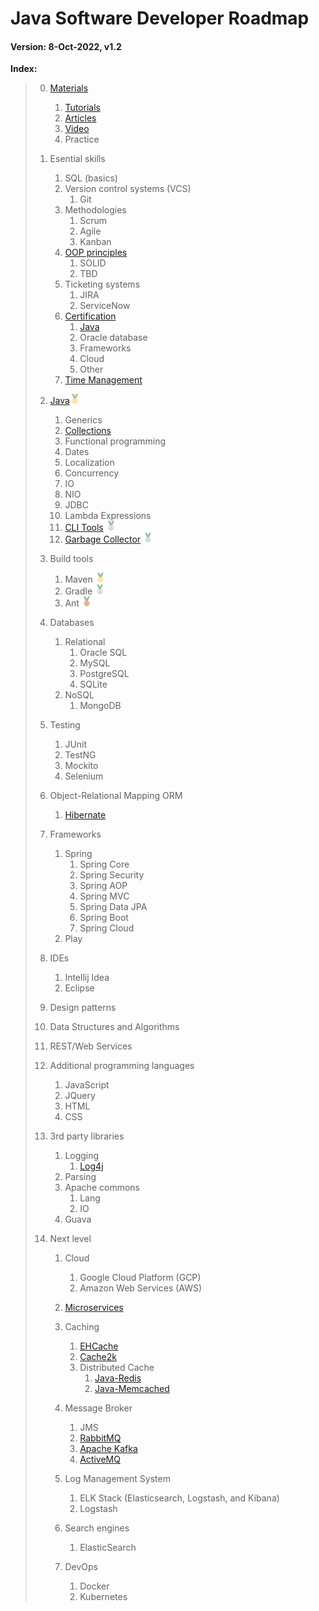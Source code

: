 # Java Software Developer Roadmap

#### Version: 8-Oct-2022, v1.2

**Index:**
> 0. [Materials](Materials/README.md)
>    1. [Tutorials](Materials/Tutorials.md)
>    2. [Articles](Materials/Articles.md)
>    3. [Video](Materials/Video.md)
>    4. Practice
>    
> 1. Esential skills
>     1. SQL (basics)
>     2. Version control systems (VCS)
>         1. Git
>     3. Methodologies
>        1. Scrum
>        2. Agile
>        3. Kanban
>     4. [OOP principles](Essential_Skills/OOP_principles.md)
>        1. SOLID
>        2. TBD
>     5. Ticketing systems
>        1. JIRA
>        2. ServiceNow
>     6. [Certification](Certification/README.md)
>        1. [Java](Certification/Oracle_Certified_Java/README.md)
>        2. Oracle database
>        3. Frameworks
>        4. Cloud
>        5. Other
>     7. [Time Management](Time_Management/README.md)
> 
> 2. [Java](Java/README.md)<img src="img/medal_1st.png" /> 
>     1. Generics
>     2. [Collections](Java/Collections/README.md)
>     3. Functional programming
>     4. Dates
>     5. Localization
>     6. Concurrency
>     7. IO
>     8. NIO
>     9. JDBC
>     10. Lambda Expressions
>     11. [CLI Tools](Java/CLI_Tools/README.md) <img src="img/medal_2nd.png" /> 
>     12. [Garbage Collector](Java/Garbage_Collector/README.md#garbage_collector) <img src="img/medal_2nd.png" /> 
> 
> 3. Build tools
>     1. Maven <img src="img/medal_1st.png" /> 
>     2. Gradle <img src="img/medal_2nd.png" /> 
>     3. Ant <img src="img/medal_3rd.png" /> 
> 
> 4. Databases
>     1. Relational
>         1. Oracle SQL
>         2. MySQL
>         3. PostgreSQL
>         4. SQLite
>     2. NoSQL
>         1. MongoDB
> 
> 5. Testing
>     1. JUnit
>     2. TestNG
>     3. Mockito
>     4. Selenium
> 
> 6. Object-Relational Mapping ORM
>     1. [Hibernate](ORM/Hibernate.md)
> 
> 7. Frameworks
>     1. Spring
>         1. Spring Core
>         2. Spring Security
>         3. Spring AOP
>         4. Spring MVC
>         5. Spring Data JPA
>         6. Spring Boot
>         7. Spring Cloud
>     2. Play
> 
> 8. IDEs
>     1. Intellij Idea 
>     2. Eclipse
> 
> 8. Design patterns
> 
> 9. Data Structures and Algorithms
> 
> 10. REST/Web Services
> 
> 11. Additional programming languages
>     1. JavaScript
>     2. JQuery
>     3. HTML
>     4. CSS
> 
> 12. 3rd party libraries
>     1. Logging
>         1. [Log4j](https://logging.apache.org/log4j)
>     2. Parsing
>     3. Apache commons
>         1. Lang
>         1. IO
>     3. Guava
> 
> 13. Next level
>     1. Cloud
>         1. Google Cloud Platform (GCP)
>         2. Amazon Web Services (AWS)
> 
>     2. [Microservices](Next_Level/Microservices/README.md)
> 
>     3. Caching
>         1. [EHCache](http://www.ehcache.org/)
>         2. [Cache2k](https://cache2k.org/)
>         3. Distributed Cache
>             1. [Java-Redis](https://github.com/xetorthio/jedis)
>             2. [Java-Memcached](https://redislabs.com/lp/memcached-java/)
> 
>     3. Message Broker
>         1. JMS
>         2. [RabbitMQ](https://www.rabbitmq.com/tutorials/tutorial-one-javascript.html)
>         3. [Apache Kafka](https://www.npmjs.com/package/kafka-node)
>         3. [ActiveMQ](https://github.com/apache/activemq)
> 
>     4. Log Management System
>         1. ELK Stack (Elasticsearch, Logstash, and Kibana)
>         2. Logstash
> 
>     5. Search engines
>         1. ElasticSearch
>     
>     5. DevOps
>         1. Docker
>         2. Kubernetes
